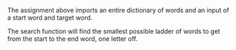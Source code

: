 The assignment above imports an entire dictionary of words and an input of a start word and target word. 

The search function will find the smallest possible ladder of words to get from the start to the end word, one letter off.